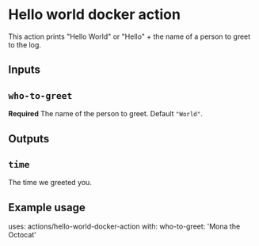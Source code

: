 # Hello world docker action
This action prints "Hello World" or "Hello" + the name of a person to greet to the
log.
## Inputs
## `who-to-greet`
**Required** The name of the person to greet. Default `"World"`.
## Outputs
## `time`
The time we greeted you.
## Example usage
uses: actions/hello-world-docker-action
with:
who-to-greet: 'Mona the Octocat'